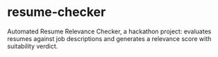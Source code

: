 # resume-checker
Automated Resume Relevance Checker, a hackathon project: evaluates resumes against job descriptions and generates a relevance score with suitability verdict. 
